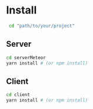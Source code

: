 # Install

```bash
 cd "path/to/your/project"
```

## Server
```bash
cd serverMeteor
yarn install # (or npm install)
```

## Client
```bash
cd client
yarn install # (or npm install)
```
